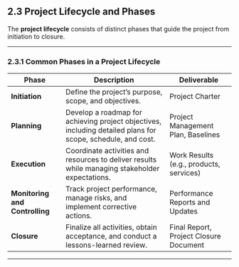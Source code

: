 ## **2.3 Project Lifecycle and Phases**

The **project lifecycle** consists of distinct phases that guide the project from initiation to closure.

---

### **2.3.1 Common Phases in a Project Lifecycle**

| **Phase**                  | **Description**                                                                                       | **Deliverable**                           |
|----------------------------|-------------------------------------------------------------------------------------------------------|-------------------------------------------|
| **Initiation**             | Define the project’s purpose, scope, and objectives.                                                  | Project Charter                           |
| **Planning**               | Develop a roadmap for achieving project objectives, including detailed plans for scope, schedule, and cost. | Project Management Plan, Baselines       |
| **Execution**              | Coordinate activities and resources to deliver results while managing stakeholder expectations.        | Work Results (e.g., products, services)   |
| **Monitoring and Controlling**| Track project performance, manage risks, and implement corrective actions.                             | Performance Reports and Updates           |
| **Closure**                | Finalize all activities, obtain acceptance, and conduct a lessons-learned review.                      | Final Report, Project Closure Document    |

---